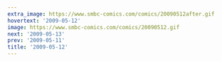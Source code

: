```yaml
---
extra_image: https://www.smbc-comics.com/comics/20090512after.gif
hovertext: '2009-05-12'
image: https://www.smbc-comics.com/comics/20090512.gif
next: '2009-05-13'
prev: '2009-05-11'
title: '2009-05-12'
---
```

